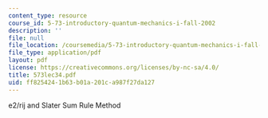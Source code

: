 ```yaml
---
content_type: resource
course_id: 5-73-introductory-quantum-mechanics-i-fall-2002
description: ''
file: null
file_location: /coursemedia/5-73-introductory-quantum-mechanics-i-fall-2002/ff8254241b63b01a201ca987f27da127_573lec34.pdf
file_type: application/pdf
layout: pdf
license: https://creativecommons.org/licenses/by-nc-sa/4.0/
title: 573lec34.pdf
uid: ff825424-1b63-b01a-201c-a987f27da127
---
```

e2/rij and Slater Sum Rule Method